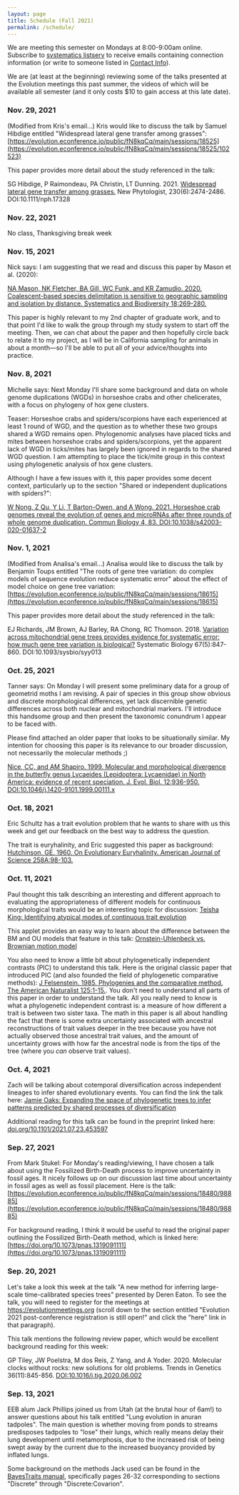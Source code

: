 ```yaml
---
layout: page
title: Schedule (Fall 2021)
permalink: /schedule/
---
```


We are meeting this semester on Mondays at 8:00-9:00am online. Subscribe to [systematics listserv](/systseminar/listserv/) to receive emails containing connection information (or write to someone listed in [Contact Info](/systseminar/contact-info/)).

We are (at least at the beginning) reviewing some of the talks presented at the Evolution meetings this past summer, the videos of which will be available all semester (and it only costs $10 to gain access at this late date).

### Nov. 29, 2021

(Modified from Kris's email...) Kris would like to discuss the talk by Samuel Hibdige entitled "Widespread lateral gene transfer among grasses":
[https://evolution.econference.io/public/fN8kqCq/main/sessions/18525](https://evolution.econference.io/public/fN8kqCq/main/sessions/18525/102523)

This paper provides more detail about the study referenced in the talk: 

SG Hibdige, P Raimondeau, PA Christin, LT Dunning. 2021. [Widespread lateral gene transfer among grasses.](https://doi.org/10.1111/nph.17328) New Phytologist, 230(6):2474-2486. DOI:10.1111/nph.17328

### Nov. 22, 2021

No class, Thanksgiving break week

### Nov. 15, 2021

Nick says: I am suggesting that we read and discuss this paper by Mason et al. (2020):

[NA Mason, NK Fletcher, BA Gill, WC Funk, and KR Zamudio. 2020. Coalescent-based species delimitation is sensitive to geographic sampling and isolation by distance. Systematics and Biodiversity 18:269-280.]( https://doi.org/10.1080/14772000.2020.1730475)

This paper is highly relevant to my 2nd chapter of graduate work, and to that point I'd like to walk the group through my study system to start off the meeting. Then, we can chat about the paper and then hopefully circle back to relate it to my project, as I will be in California sampling for animals in about a month—so I'll be able to put all of your advice/thoughts into practice. 

### Nov. 8, 2021

Michelle says: Next Monday I'll share some background and data on whole genome duplications (WGDs) in horseshoe crabs and other chelicerates, with a focus on phylogeny of hox gene clusters. 

Teaser: Horseshoe crabs and spiders/scorpions have each experienced at least 1 round of WGD, and the question as to whether these two groups shared a WGD remains open. Phylogenomic analyses have placed ticks and mites between horseshoe crabs and spiders/scorpions, yet the apparent lack of WGD in ticks/mites has largely been ignored in regards to the shared WGD question. I am attempting to place the tick/mite group in this context using phylogenetic analysis of hox gene clusters.

Although I have a few issues with it, this paper provides some decent context, particularly up to the section "Shared or independent duplications with spiders?":  

[W Nong, Z Qu, Y Li, T Barton-Owen, and A Wong. 2021. Horseshoe crab genomes reveal the evolution of genes and microRNAs after three rounds of whole genome duplication. Commun Biology 4, 83. DOI:10.1038/s42003-020-01637-2](https://doi.org/10.1038/s42003-020-01637-2)

### Nov. 1, 2021

(Modified from Analisa's email...) Analisa would like to discuss the talk by Benjamin Toups entitled "The roots of gene tree variation: do complex models of sequence evolution reduce systematic error" about the effect of model choice on gene tree variation: [https://evolution.econference.io/public/fN8kqCq/main/sessions/18615](https://evolution.econference.io/public/fN8kqCq/main/sessions/18615)

This paper provides more detail about the study referenced in the talk: 

EJ Richards, JM Brown, AJ Barley, RA Chong, RC Thomson. 2018. [Variation across mitochondrial gene trees provides evidence for systematic error: how much gene tree variation is biological?](https://doi.org/10.1093/sysbio/syy013) Systematic Biology 67(5):847-860. DOI:10.1093/sysbio/syy013


### Oct. 25, 2021

Tanner says: On Monday I will present some preliminary data for a group of geometrid moths I am revising. A pair of species in this group show obvious and discrete morphological differences, yet lack discernible genetic differences across both nuclear and mitochondrial markers. I'll introduce this handsome group and then present the taxonomic conundrum I appear to be faced with.

Please find attached an older paper that looks to be situationally similar. My intention for choosing this paper is its relevance to our broader discussion, not necessarily the molecular methods ;)

[Nice, CC, and AM Shapiro. 1999. Molecular and morphological divergence in the butterfly genus Lycaeides (Lepidoptera: Lycaenidae) in North America: evidence of recent speciation. J. Evol. Biol. 12:936-950. DOI:10.1046/j.1420-9101.1999.00111.x](https://doi.org/10.1046/j.1420-9101.1999.00111.x)

### Oct. 18, 2021

Eric Schultz has a trait evolution problem that he wants to share with us this week and get our feedback on the best way to address the question. 

The trait is euryhalinity, and Eric suggested this paper as background:
[Hutchinson, GE. 1960. On Evolutionary Euryhalinity. American Journal of Science 258A:98-103.](http://earth.geology.yale.edu/~ajs/1960/ajs_258A_11.pdf/98.pdf)

### Oct. 11, 2021

Paul thought this talk describing an interesting and different approach to evaluating the appropriateness of different models for continuous morphological traits would be an interesting topic for discussion: [Teisha King: Identifying atypical modes of continuous trait evolution](https://evolution.econference.io/public/fN8kqCq/main/sessions/18550/102638)

This applet provides an easy way to learn about the difference between the BM and OU models that feature in this talk: [Ornstein-Uhlenbeck vs. Brownian motion model](https://plewis.github.io/applets/ou/)

You also need to know a little bit about phylogenetically independent contrasts (PIC) to understand this talk. Here is the original classic paper that introduced PIC (and also founded the field of phylogenetic comparative methods): [J Felsenstein. 1985. Phylogenies and the comparative method. The American Naturalist 125:1-15.](https://doi.org/10.1086/284325). You don't need to understand all parts of this paper in order to understand the talk. All you really need to know is what a phylogenetic independent contrast is: a measure of how different a trait is between two sister taxa. The math in this paper is all about handling the fact that there is some extra uncertainty associated with ancestral reconstructions of trait values deeper in the tree because you have not actually observed those ancestral trait values, and the amount of uncertainty grows with how far the ancestral node is from the tips of the tree (where you _can_ observe trait values).

### Oct. 4, 2021

Zach will be talking about cotemporal diversification across independent lineages to infer shared evolutionary events. You can find the link the talk here: [Jamie Oaks: Expanding the space of phylogenetic trees to infer patterns predicted by shared processes of diversification](https://evolution.econference.io/public/fN8kqCq/main/sessions/18480/99926)

Additional reading for this talk can be found in the preprint linked here: [doi.org/10.1101/2021.07.23.453597](https://doi.org/10.1101/2021.07.23.453597)

### Sep. 27, 2021

From Mark Stukel: For Monday's reading/viewing, I have chosen a talk about using the Fossilized Birth-Death process to improve uncertainty in fossil ages. It nicely follows up on our discussion last time about uncertainty in fossil ages as well as fossil placement. Here is the talk: 
[https://evolution.econference.io/public/fN8kqCq/main/sessions/18480/98885](https://evolution.econference.io/public/fN8kqCq/main/sessions/18480/98885)

For background reading, I think it would be useful to read the original paper outlining the Fossilized Birth-Death method, which is linked here: [https://doi.org/10.1073/pnas.1319091111](https://doi.org/10.1073/pnas.1319091111)

### Sep. 20, 2021

Let's take a look this week at the talk "A new method for inferring large-scale time-calibrated species trees" presented by Deren Eaton. To see the talk, you will need to register for the meetings at https://evolutionmeetings.org (scroll down to the section entitled "Evolution 2021 post-conference registration is  still open!" and click the "here" link in that paragraph). 

This talk mentions the following review paper, which would be excellent background reading for this week:

GP Tiley, JW Poelstra, M dos Reis, Z Yang, and A Yoder. 2020. Molecular clocks without rocks: new solutions for old problems. Trends in Genetics 36(11):845-856. [DOI:10.1016/j.tig.2020.06.002](https://doi.org/10.1016/j.tig.2020.06.002)

### Sep. 13, 2021

EEB alum Jack Phillips joined us from Utah (at the brutal hour of 6am!) to answer questions about his talk entitled "Lung evolution in anuran tadpoles". The main question is whether moving from ponds to streams predisposes tadpoles to "lose" their lungs, which really means delay their lung development until metamorphosis, due to the increased risk of being swept away by the current due to the increased buoyancy provided by inflated lungs.

Some background on the methods Jack used can be found in the [BayesTraits manual](http://www.evolution.rdg.ac.uk/BayesTraitsV3.0.5/BayesTraitsV3.0.5.html), specifically pages 26-32 corresponding to sections "Discrete" through "Discrete:Covarion". 
